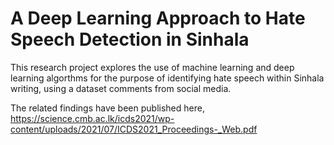 # A Deep Learning Approach to Hate Speech Detection in Sinhala
This research project explores the use of machine learning and deep learning algorthms for the purpose of identifying hate speech within Sinhala writing, using a dataset comments from social media.

The related findings have been published here,
https://science.cmb.ac.lk/icds2021/wp-content/uploads/2021/07/ICDS2021_Proceedings-_Web.pdf
